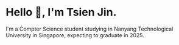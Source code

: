# Hello 👋, I'm Tsien Jin.

I'm a Compter Science student studying in Nanyang Technological University in Singapore, expecting to graduate in 2025.






